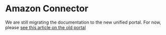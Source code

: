 ﻿# Amazon Connector

We are still migrating the documentation to the new unified portal. For now, please
[see this article on the old portal](http://pki.lacunasoftware.com/Help/html/d1c2f440-3322-4a5f-bc1b-aba599d995e4.htm)
